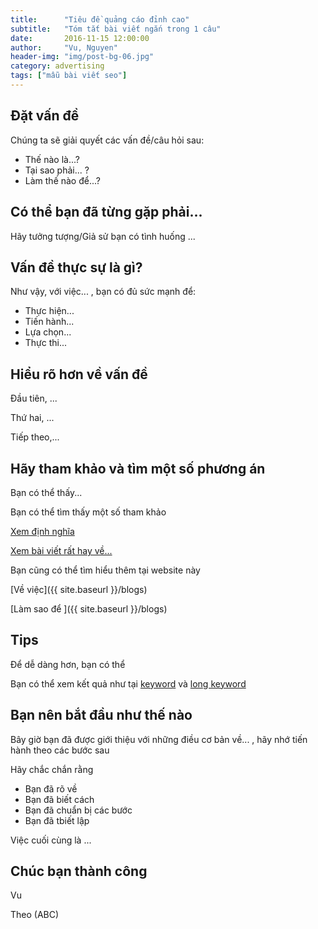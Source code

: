 ```yaml
---
title:      "Tiêu đề quảng cáo đỉnh cao"
subtitle:   "Tóm tắt bài viết ngắn trong 1 câu"
date:       2016-11-15 12:00:00
author:     "Vu, Nguyen"
header-img: "img/post-bg-06.jpg"
category: advertising
tags: ["mẫu bài viết seo"]
---
```


<!-- Đầu bài -->
## Đặt vấn đề 

Chúng ta sẽ giải quyết các vấn đề/câu hỏi sau:
  
  - Thế nào là...? 
  - Tại sao phải... ?
  - Làm thế nào để...?

<!-- Ngữ cảnh  -->
## Có thể bạn đã từng gặp phải... 

Hãy tưởng tượng/Giả sử bạn có tình huống ... 

<!-- Dẫn nhập  -->
## Vấn đề thực sự là gì?   

Như vậy, với việc... , bạn có đủ sức mạnh để:

  - Thực hiện...
  - Tiến hành... 
  - Lựa chọn...
  - Thực thi...

<!-- Phân tích   -->
## Hiểu rõ hơn về vấn đề 

Đầu tiên, ...

Thứ hai, ...

Tiếp theo,... 

<!-- Dẫn chứng và backlink -->
## Hãy tham khảo và tìm một số phương án 

Bạn có thể thấy... 

Bạn có thể tìm thấy một số tham khảo

<!-- outbound links -->
[Xem định nghĩa](http://wikipedia.org)

[Xem bài viết rất hay về... ](https://www.entrepreneur.com)

<!-- internal links -->
Bạn cũng có thể tìm hiểu thêm tại website này 

[Về việc]({{ site.baseurl }}/blogs)

[Làm sao để ]({{ site.baseurl }}/blogs)

<!-- Mẹo nhỏ-->
## Tips

Để dễ dàng hơn, bạn có thể 

<!-- TARGET SEO LINK  -->
Bạn có thể xem kết quả như tại [keyword](http://domain.com) và [long keyword]([keyword](http://domain.com/long-key-word) )

<!-- Hướng dẫn step by step -->
## Bạn nên bắt đầu như thế nào 

Bây giờ bạn đã được giới thiệu với những điều cơ bản về... , hãy nhớ tiến hành theo các bước sau 

Hãy chắc chắn rằng 

  - Bạn đã rõ về 
  - Bạn đã biết cách 
  - Bạn đã chuẩn bị các bước 
  - Bạn đã tbiết lập 

Việc cuối cùng là ...


## Chúc bạn thành công 

Vu

Theo (ABC)